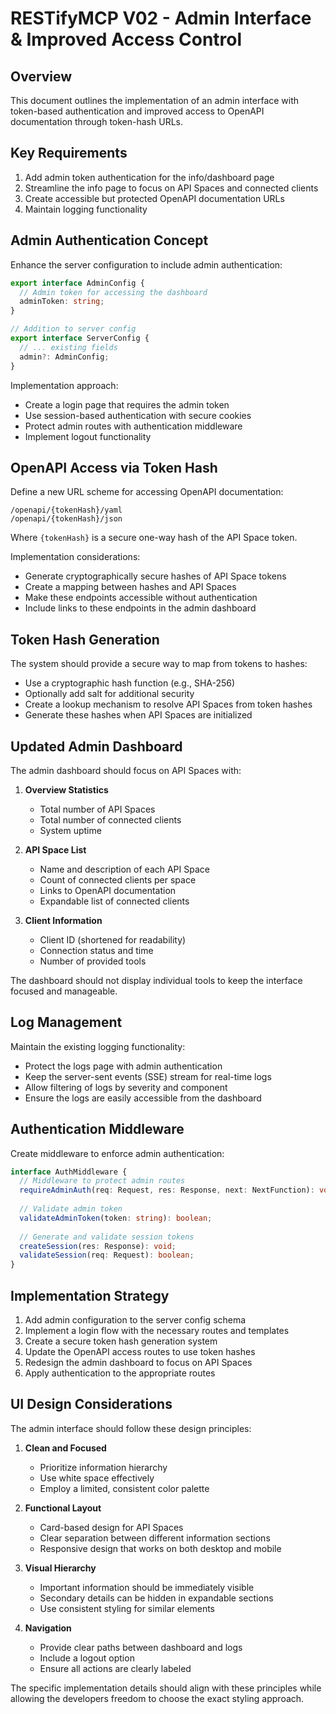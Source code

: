 # RESTifyMCP V02 - Admin Interface & Improved Access Control

## Overview

This document outlines the implementation of an admin interface with token-based authentication and improved access to OpenAPI documentation through token-hash URLs.

## Key Requirements

1. Add admin token authentication for the info/dashboard page
2. Streamline the info page to focus on API Spaces and connected clients
3. Create accessible but protected OpenAPI documentation URLs
4. Maintain logging functionality

## Admin Authentication Concept

Enhance the server configuration to include admin authentication:

```typescript
export interface AdminConfig {
  // Admin token for accessing the dashboard
  adminToken: string;
}

// Addition to server config
export interface ServerConfig {
  // ... existing fields
  admin?: AdminConfig;
}
```

Implementation approach:
- Create a login page that requires the admin token
- Use session-based authentication with secure cookies
- Protect admin routes with authentication middleware
- Implement logout functionality

## OpenAPI Access via Token Hash

Define a new URL scheme for accessing OpenAPI documentation:

```
/openapi/{tokenHash}/yaml
/openapi/{tokenHash}/json
```

Where `{tokenHash}` is a secure one-way hash of the API Space token.

Implementation considerations:
- Generate cryptographically secure hashes of API Space tokens
- Create a mapping between hashes and API Spaces
- Make these endpoints accessible without authentication
- Include links to these endpoints in the admin dashboard

## Token Hash Generation

The system should provide a secure way to map from tokens to hashes:

- Use a cryptographic hash function (e.g., SHA-256)
- Optionally add salt for additional security
- Create a lookup mechanism to resolve API Spaces from token hashes
- Generate these hashes when API Spaces are initialized

## Updated Admin Dashboard

The admin dashboard should focus on API Spaces with:

1. **Overview Statistics**
   - Total number of API Spaces
   - Total number of connected clients
   - System uptime

2. **API Space List**
   - Name and description of each API Space
   - Count of connected clients per space
   - Links to OpenAPI documentation
   - Expandable list of connected clients

3. **Client Information**
   - Client ID (shortened for readability)
   - Connection status and time
   - Number of provided tools

The dashboard should not display individual tools to keep the interface focused and manageable.

## Log Management

Maintain the existing logging functionality:

- Protect the logs page with admin authentication
- Keep the server-sent events (SSE) stream for real-time logs
- Allow filtering of logs by severity and component
- Ensure the logs are easily accessible from the dashboard

## Authentication Middleware

Create middleware to enforce admin authentication:

```typescript
interface AuthMiddleware {
  // Middleware to protect admin routes
  requireAdminAuth(req: Request, res: Response, next: NextFunction): void;
  
  // Validate admin token
  validateAdminToken(token: string): boolean;
  
  // Generate and validate session tokens
  createSession(res: Response): void;
  validateSession(req: Request): boolean;
}
```

## Implementation Strategy

1. Add admin configuration to the server config schema
2. Implement a login flow with the necessary routes and templates
3. Create a secure token hash generation system
4. Update the OpenAPI access routes to use token hashes
5. Redesign the admin dashboard to focus on API Spaces
6. Apply authentication to the appropriate routes

## UI Design Considerations

The admin interface should follow these design principles:

1. **Clean and Focused**
   - Prioritize information hierarchy
   - Use white space effectively
   - Employ a limited, consistent color palette

2. **Functional Layout**
   - Card-based design for API Spaces
   - Clear separation between different information sections
   - Responsive design that works on both desktop and mobile

3. **Visual Hierarchy**
   - Important information should be immediately visible
   - Secondary details can be hidden in expandable sections
   - Use consistent styling for similar elements

4. **Navigation**
   - Provide clear paths between dashboard and logs
   - Include a logout option
   - Ensure all actions are clearly labeled

The specific implementation details should align with these principles while allowing the developers freedom to choose the exact styling approach.
